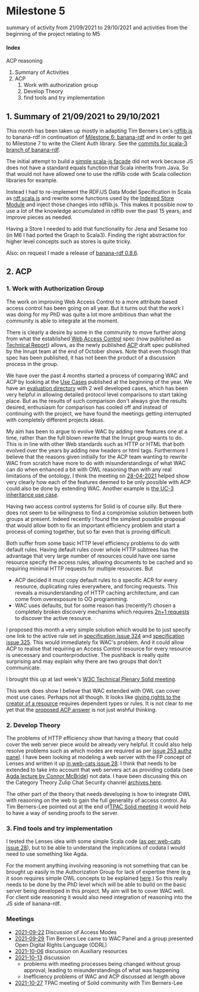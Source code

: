 # Milestone 5

summary of activity from 21/09/2021 to 29/10/2021
and activities from the beginning of the project relating to M5

#### Index

ACP reasoning

1. Summary of Activities 
2. ACP
   1. Work with authorization group  
   2. Develop Theory
   3. find tools and try implementation
 
## 1. Summary of 21/09/2021 to 29/10/2021

This month has been taken up mostly in adapting Tim Berners Lee's [rdflib.js](https://github.com/linkeddata/rdflib.js/)
to banana-rdf in continuation of [Milestone 6: banana-rdf](../M6/M6.md) and in order to get to Milestone 7 to write the 
Client Auth library.  See the [commits for scala-3 branch of banana-rdf](https://github.com/banana-rdf/banana-rdf/commits/scala-3).

The initial attempt to build a [simple scala-js facade](http://www.scala-js.org/doc/interoperability/facade-types.html) did not work 
because JS does not have a standard equals function that Scala inherits from Java. So that would not have allowed one to use the rdflib code with Scala collection libraries for example. 

Instead I had to re-implement the RDF/JS Data Model Specification in Scala as [rdf.scala.js](https://github.com/bblfish/rdf.scala.js)
and rewrite some functions used by the [Indexed Store Module](https://github.com/banana-rdf/banana-rdf/blob/scala-3/rdflibJS/src/main/scala/org/w3/banana/rdflib/facade/StoreModule.scala) and inject those changes into rdflib.js. This makes it possible now to use a lot of the
knowledge accumulated in rdflib over the past 15 years, and improve pieces as needed. 

Having a Store I needed to add that functionality for Jena and Sesame too (in M6 I had ported the Graph to Scala3). Finding the right abstraction for higher level concepts such as stores is quite tricky.

Also: on request I made a release of [banana-rdf 0.8.6](https://repo1.maven.org/maven2/net/bblfish/rdf/).

## 2. ACP

### 1. Work with Authorization Group

The work on improving Web Access Control to a more attribute based access control has been going on all year. But it turns out that the work I was doing for my PhD was quite a lot more ambitious than what the community is able to integrate at the moment. 

There is clearly a desire by some in the community to move further along from what the established [Web Access Control](https://solid.github.io/web-access-control-spec/) spec (now published as [Technical Report](https://solidproject.org/TR/)) allows, as the newly published [ACP](https://solid.github.io/authorization-panel/acp-specification/) draft spec published by the Inrupt team at the end of October shows. Note that even though that spec has been published, it has not  been the product of a discussion process in the group.

We have over the past 4 months started a process of comparing WAC and ACP by looking at the [Use Cases](https://solid.github.io/authorization-panel/authorization-ucr/) published at the beginning of the year. We have an [evaluation directory](https://github.com/solid/authorization-panel/tree/main/proposals/evaluation) with 2 well developed cases, which has been very helpful in allowing detailed protocol level comparisons to start taking place. But as the results of such comparison don't always give the results desired, enthusiasm for comparison has cooled off and instead of continuing with the project, we have found the meetings getting interrupted with completely different projects ideas.

My aim has been to argue to evolve WAC by adding new features one at a time, rather than the full blown rewrite that the Inrupt group wants to do. This is in line with other Web standards such as HTTP or HTML that both evolved over the years by adding new headers or html tags.  Furthermore I believe that the reasons given initially for the ACP team wanting to rewrite WAC from scratch have more to do with misunderstandings of what WAC can do when enhanced a bit with OWL reasoning than with any real limitations of the ontology. I think the meeting on [28-04-2021](https://github.com/solid/authorization-panel/blob/main/meetings/2021-04-28.md) helped show very clearly how each of the features deemed to be only possible with ACP could also be done by extending WAC. Another example is [the UC-3 inheritance use case](https://github.com/solid/authorization-panel/blob/main/proposals/evaluation/uc-3-inheritance.md). 

Having two access control systems for Solid is of course silly. But there does not seem to be wilingness to find a compromise solution between both groups at present. Indeed recently I found the simplest possible proposal that would allow both to fix an important efficiency problem and start a process of coming together, but so far even that is proving difficult.

Both suffer from some basic HTTP level efficiency problems to do with default rules. Having default rules cover whole HTTP subtrees has the advantage that very large number of resources could have one same resource specify the access rules,  allowing documents to be cached and so requiring minimal HTTP requests for multiple resources. But 
  - ACP decided it must copy default rules to a specific ACR for every resource, duplicating rules everywhere, and forcing requests. This reveals a misunderstanding of HTTP caching architecture, and can come from overexposure to OO programming.
  - WAC uses defaults, but for some reason has (recently?) chosen a completely broken discovery mechanims which requires [2n+1 requests](https://github.com/solid/web-access-control-spec/issues/99) to discover the active resource.

 I proposed this month a very simple solution which would be to just specify one link to the active rule set in [specification issue 324](https://github.com/solid/specification/issues/324) and [specification issue 325](https://github.com/solid/specification/issues/325). This would immediately fix WAC's problem. And it could allow ACP to realise that requiring an Access Control resource for every resource is unecessary and counterproductive.
 The pushback is really quite surprising and may explain why there are two groups that don't communicate.

I brought this up at last week's [W3C Technical Plenary Solid meeting](https://github.com/solid/specification/blob/main/meetings/2021-10-27.md).

This work does show I believe that WAC extended with OWL can cover most use cases. Perhaps not all though. It looks like [giving rights to the creator of a resource](https://github.com/solid/authorization-panel/discussions/261) requires dependent types or rules. It is not clear to me yet that the [proposed ACP answer](https://github.com/solid/authorization-panel/issues/262#issuecomment-954133755) is not just wishful thinking.

### 2. Develop Theory

The problems of HTTP efficiency show that having a theory that could cover the web server piece would be already very helpful. It could also help resolve problems such as which modes are required as per [issue 253 authz panel](https://github.com/solid/authorization-panel/issues/253). I have been looking at modeling a web server with the FP concept of Lenses and written it up [in web-cats issue 28](https://gitlab.com/web-cats/CG/-/issues/28). I think that needs to be extended to take into account that web servers act as providing codata (see [Agda lecture by Connor McBride](https://twitter.com/bblfish/status/1317003420964966403)) not data. I have been discussing this on the Category Theory Zulip Chat Security channel [archives here](https://mattecapu.github.io/ct-zulip-archive/stream/229156-practice:-applied-ct/topic/security.20.2B.20ct.html#258676193).

The other part of the theory that needs developing is how to integrate OWL with reasoning on the web to gain the full generality of access control. As Tim Berners-Lee pointed out at the end of[TPAC Solid meeting](https://github.com/solid/specification/blob/main/meetings/2021-10-27.md) it would help to have a way of sending proofs to the server. 

### 3. Find tools and try implementation

I tested the Lenses idea with some simple Scala code ([as per web-cats issue 28](https://gitlab.com/web-cats/CG/-/issues/28)), but to be able to understand the implications of codata I would need to use something like Agda.

For the moment anything involving reasoning is not something that can be brought up easily in the Authorization Group for lack of expertise there (e.g it soon requires simple OWL concepts to be explained [here](https://github.com/solid/authorization-panel/issues/187#issuecomment-887729125).) So this really needs to be done by the PhD level which will be able to build on the basic server being developed in this project. My aim will be to cover WAC well. For client side reasoning it would also need integration of reasoning into the JS side of banana-rdf. 

### Meetings

* [2021-09-22](https://github.com/solid/authorization-panel/blob/main/meetings/2021-09-22.md) Discussion of Access Modes
* [2021-09-29](https://github.com/solid/authorization-panel/blob/main/meetings/2021-09-29.md) Tim Berners Lee came to WAC Panel and a group presented Open Digital Rights Language (ODRL)
* [2021-10-06](https://github.com/solid/authorization-panel/blob/main/meetings/2021-10-06.md) discussion on Auxiliary resources
* [2021-10-13](https://github.com/solid/authorization-panel/blob/draft-minutes/meetings/2021-10-13.md) discussion 
  + problems with meeting processes being changed without group approval, leading to misunderstandings of what was happening
  + Inefficiency problems of WAC and ACP discussed at length above
* [2021-10-27](https://github.com/solid/specification/blob/main/meetings/2021-10-27.md) TPAC meeting of Solid community with Tim Berners-Lee
